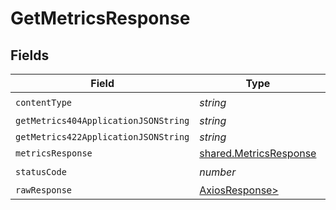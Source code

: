 # GetMetricsResponse


## Fields

| Field                                                            | Type                                                             | Required                                                         | Description                                                      |
| ---------------------------------------------------------------- | ---------------------------------------------------------------- | ---------------------------------------------------------------- | ---------------------------------------------------------------- |
| `contentType`                                                    | *string*                                                         | :heavy_check_mark:                                               | N/A                                                              |
| `getMetrics404ApplicationJSONString`                             | *string*                                                         | :heavy_minus_sign:                                               | N/A                                                              |
| `getMetrics422ApplicationJSONString`                             | *string*                                                         | :heavy_minus_sign:                                               | N/A                                                              |
| `metricsResponse`                                                | [shared.MetricsResponse](../../models/shared/metricsresponse.md) | :heavy_minus_sign:                                               | Ok                                                               |
| `statusCode`                                                     | *number*                                                         | :heavy_check_mark:                                               | N/A                                                              |
| `rawResponse`                                                    | [AxiosResponse>](https://axios-http.com/docs/res_schema)         | :heavy_minus_sign:                                               | N/A                                                              |